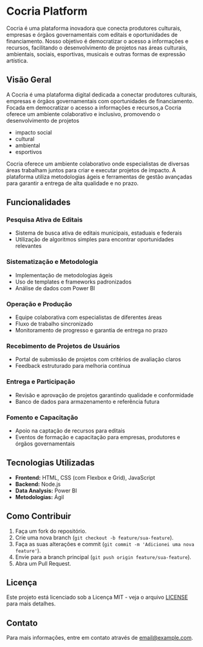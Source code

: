 # Cocria Platform

Cocria é uma plataforma inovadora que conecta produtores culturais, empresas e órgãos governamentais com editais e oportunidades de financiamento. Nosso objetivo é democratizar o acesso a informações e recursos, facilitando o desenvolvimento de projetos nas áreas culturais, ambientais, sociais, esportivas, musicais e outras formas de expressão artística.

## Visão Geral

A Cocria é uma plataforma digital dedicada a conectar produtores culturais, empresas e órgãos governamentais com oportunidades de financiamento.
Focada em democratizar o acesso a informações e recursos,a Cocria oferece um ambiente colaborativo e inclusivo, promovendo o desenvolvimento de projetos
- impacto social
-  cultural
-   ambiental
-   esportivos

Cocria oferece um ambiente colaborativo onde especialistas de diversas áreas trabalham juntos para criar e executar projetos de impacto. 
A plataforma utiliza metodologias ágeis e ferramentas de gestão avançadas para garantir a entrega de alta qualidade e no prazo.

## Funcionalidades

### Pesquisa Ativa de Editais
- Sistema de busca ativa de editais municipais, estaduais e federais
- Utilização de algoritmos simples para encontrar oportunidades relevantes

### Sistematização e Metodologia
- Implementação de metodologias ágeis
- Uso de templates e frameworks padronizados
- Análise de dados com Power BI

### Operação e Produção
- Equipe colaborativa com especialistas de diferentes áreas
- Fluxo de trabalho sincronizado
- Monitoramento de progresso e garantia de entrega no prazo

### Recebimento de Projetos de Usuários
- Portal de submissão de projetos com critérios de avaliação claros
- Feedback estruturado para melhoria contínua

### Entrega e Participação
- Revisão e aprovação de projetos garantindo qualidade e conformidade
- Banco de dados para armazenamento e referência futura

### Fomento e Capacitação
- Apoio na captação de recursos para editais
- Eventos de formação e capacitação para empresas, produtores e órgãos governamentais

## Tecnologias Utilizadas

- **Frontend:** HTML, CSS (com Flexbox e Grid), JavaScript
- **Backend:** Node.js
- **Data Analysis:** Power BI
- **Metodologias:** Ágil

## Como Contribuir

1. Faça um fork do repositório.
2. Crie uma nova branch (`git checkout -b feature/sua-feature`).
3. Faça as suas alterações e commit (`git commit -m 'Adicionei uma nova feature'`).
4. Envie para a branch principal (`git push origin feature/sua-feature`).
5. Abra um Pull Request.

## Licença

Este projeto está licenciado sob a Licença MIT - veja o arquivo [LICENSE](LICENSE) para mais detalhes.

## Contato

Para mais informações, entre em contato através de [email@example.com](mailto:email@example.com).



